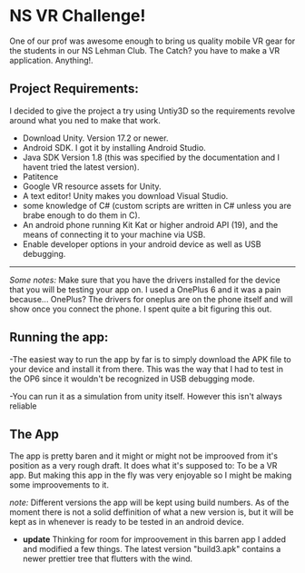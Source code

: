 # NS VR Challenge!

One of our prof was awesome enough to bring us quality mobile VR gear for the students in our NS Lehman Club. The Catch? you have to make a VR application. Anything!. 

## Project Requirements:

I decided to give the project a try using Untiy3D so the requirements revolve around what you ned to make that work.

- Download Unity. Version 17.2 or newer.
- Android SDK. I got it by installing Android Studio.
- Java SDK Version 1.8 (this was specified by the documentation and I havent tried the latest version).
- Patitence
- Google VR resource assets  for Unity.
- A text editor! Unity makes you download Visual Studio. 
- some knowledge of C# (custom scripts are written in C# unless you are brabe enough to do them in C).
- An android phone running Kit Kat or higher android API (19), and the means of connecting it to your machine via USB.
- Enable developer options in your android device as well as USB debugging. 

---
*Some notes:* Make sure that you have the drivers installed for the device that you will be testing your app on. I used a OnePlus 6 and it was a pain because... OnePlus? 
The drivers for oneplus are on the phone itself and will show once you connect the phone. I spent quite a bit figuring this out. 

## Running the app:
-The easiest way to run the app by far is to simply download the APK file to your device and install it from there. This was the way that I had to test in the OP6 since it wouldn't be recognized in USB debugging mode. 

-You can run it as a simulation from unity itself. However this isn't always reliable 

## The App
The app is pretty baren and it might or might not be improoved from it's position as a very rough draft. It does what it's supposed to: To be a VR app. But making this app in the fly was very enjoyable so I might be making some improovements to it. 

*note:* Different versions the app will be kept using build numbers. As of the moment there is not a solid deffinition of what a new version is, but it will be kept as in whenever is ready to be tested in an android device. 

- **update** Thinking for room for improovement in this barren app I added and modified a few things. The latest version "build3.apk" contains a newer prettier tree that flutters with the wind. 
